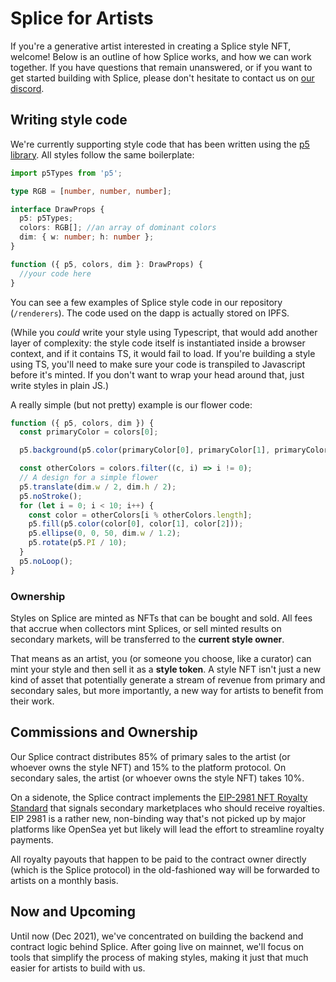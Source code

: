 # Splice for Artists

If you're a generative artist interested in creating a Splice style NFT, welcome! Below is an outline of how Splice works, and how we can work together. If you have questions that remain unanswered, or if you want to get started building with Splice, please don't hesitate to contact us on [our discord](https://discord.gg/JhtT87y2BA). 

## Writing style code

We're currently supporting style code that has been written using the [p5 library](https://p5js.org/). All styles follow the same boilerplate:

```ts
import p5Types from 'p5';

type RGB = [number, number, number];

interface DrawProps {
  p5: p5Types;
  colors: RGB[]; //an array of dominant colors 
  dim: { w: number; h: number };
}

function ({ p5, colors, dim }: DrawProps) {
  //your code here
}
```
You can see a few examples of Splice style code in our repository (`/renderers`). The code used on the dapp is actually stored on IPFS. 

(While you *could* write your style using Typescript, that would add another layer of complexity: the style code itself is instantiated inside a browser context, and if it contains TS, it would  fail to load. If you're building a style using TS, you'll need to make sure  your code is transpiled to Javascript before it's minted. If you don't want to wrap your head around that, just write styles in plain JS.)

A really simple (but not pretty) example is our flower code:

```js
function ({ p5, colors, dim }) {
  const primaryColor = colors[0];

  p5.background(p5.color(primaryColor[0], primaryColor[1], primaryColor[2]));

  const otherColors = colors.filter((c, i) => i != 0);
  // A design for a simple flower
  p5.translate(dim.w / 2, dim.h / 2);
  p5.noStroke();
  for (let i = 0; i < 10; i++) {
    const color = otherColors[i % otherColors.length];
    p5.fill(p5.color(color[0], color[1], color[2]));
    p5.ellipse(0, 0, 50, dim.w / 1.2);
    p5.rotate(p5.PI / 10);
  }
  p5.noLoop();
}
```

### Ownership

Styles on Splice are minted as NFTs that can be bought and sold. All fees that accrue when collectors mint Splices, or sell minted results on secondary markets, will be transferred to the **current style owner**. 

That means as an artist, you (or someone you choose, like a curator) can mint your style and then sell it as a **style token**. A style NFT isn't just a new kind of asset that potentially generate a stream of revenue from primary and secondary sales, but more importantly, a new way for artists to benefit from their work.

## Commissions and Ownership

Our Splice contract distributes 85% of primary sales to the artist (or whoever owns the style NFT) and 15% to the platform protocol. On secondary sales, the artist (or whoever owns the style NFT) takes 10%.

On a sidenote, the Splice contract implements the [EIP-2981 NFT Royalty Standard](https://eips.ethereum.org/EIPS/eip-2981) that signals secondary marketplaces who should receive royalties. EIP 2981 is a rather new, non-binding way that's not picked up by major platforms like OpenSea yet but likely will lead the effort to streamline royalty payments. 

All royalty payouts that happen to be paid to the contract owner directly (which is the Splice protocol) in the old-fashioned way will be forwarded to artists on a monthly basis.

## Now and Upcoming

Until now (Dec 2021), we've concentrated on building the backend and contract logic behind Splice. After going live on mainnet, we'll focus on tools that simplify the process of making styles, making it just that much easier for artists to build with us.
